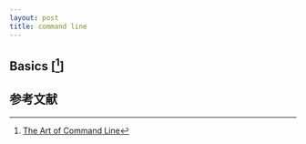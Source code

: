 ```yaml
---
layout: post
title: command line 
---
```


## Basics [[^1]]


  
## 参考文献

[^1]: [The Art   of Command Line](https://github.com/jlevy/the-art-of-command-line)
